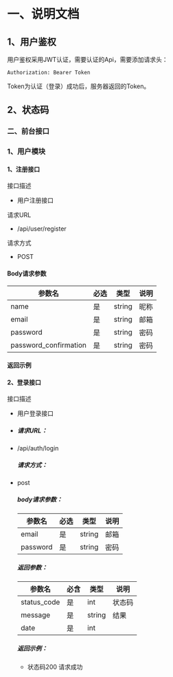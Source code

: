# 一、说明文档

## 1、用户鉴权

用户鉴权采用JWT认证，需要认证的Api，需要添加请求头：

```
Authorization: Bearer Token

```

Token为认证（登录）成功后，服务器返回的Token。

## 2、状态码

### 二、前台接口

### 1、用户模块

#### 1、注册接口

接口描述

- 用户注册接口

请求URL

- /api/user/register

请求方式

- POST

#### Body请求参数

| 参数名                | 必选 | 类型   | 说明 |
| --------------------- | ---- | ------ | ---- |
| name                  | 是   | string | 昵称 |
| email                 | 是   | string | 邮箱 |
| password              | 是   | string | 密码 |
| password_confirmation | 是   | string | 密码 |

#### 返回示例

#### 2、登录接口

接口描述

- 用户登录接口

- ##### 请求URL：

- /api/auth/login

  ##### 请求方式：

- post

  ##### body请求参数：

  | 参数名   | 必选 | 类型   | 说明 |
  | -------- | ---- | ------ | ---- |
  | email    | 是   | string | 邮箱 |
  | password | 是   | string | 密码 |

  ##### 返回参数：

  | 参数名      | 必含 | 类型   | 说明   |
  | ----------- | ---- | ------ | ------ |
  | status_code | 是   | int    | 状态码 |
  | message     | 是   | string | 结果   |
  | date        | 是   | int    |        |

  ##### 返回示例：

  - 状态码200 请求成功

### 